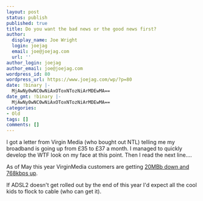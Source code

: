 ```yaml
---
layout: post
status: publish
published: true
title: Do you want the bad news or the good news first?
author:
  display_name: Joe Wright
  login: joejag
  email: joe@joejag.com
  url: ''
author_login: joejag
author_email: joe@joejag.com
wordpress_id: 80
wordpress_url: https://www.joejag.com/wp/?p=80
date: !binary |-
  MjAwNy0wNC0wNiAxOToxNTozNiArMDEwMA==
date_gmt: !binary |-
  MjAwNy0wNC0wNiAxOToxNTozNiArMDEwMA==
categories:
- Old
tags: []
comments: []
---
```

<p>I got a letter from Virgin Media (who bought out NTL) telling me my broadband is going up from &pound;35 to &pound;37 a month.  I managed to quickly develop the WTF look on my face at this point.  Then I read the next line....</p>
<p>As of May this year VirginMedia customers are getting <a href="http://allyours.virginmedia.com/html/existingcustomers/q2/speed.html">20MBb down and 768kbps up</a>.</p>
<p>If ADSL2 doesn't get rolled out by the end of this year I'd  expect all the cool kids to flock to cable (who can get it).</p>
